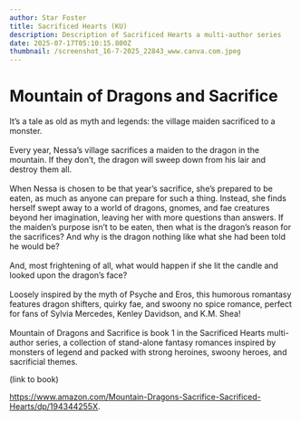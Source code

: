 ```yaml
---
author: Star Foster
title: Sacrificed Hearts (KU)
description: Description of Sacrificed Hearts a multi-author series
date: 2025-07-17T05:10:15.800Z
thumbnail: /screenshot_16-7-2025_22843_www.canva.com.jpeg
---
```

# Mountain of Dragons and Sacrifice

It’s a tale as old as myth and legends: the village maiden sacrificed to a monster.\
\
Every year, Nessa’s village sacrifices a maiden to the dragon in the mountain. If they don’t, the dragon will sweep down from his lair and destroy them all.\
\
When Nessa is chosen to be that year’s sacrifice, she’s prepared to be eaten, as much as anyone can prepare for such a thing. Instead, she finds herself swept away to a world of dragons, gnomes, and fae creatures beyond her imagination, leaving her with more questions than answers. If the maiden’s purpose isn’t to be eaten, then what is the dragon’s reason for the sacrifices? And why is the dragon nothing like what she had been told he would be?\
\
And, most frightening of all, what would happen if she lit the candle and looked upon the dragon’s face?\
\
Loosely inspired by the myth of Psyche and Eros, this humorous romantasy features dragon shifters, quirky fae, and swoony no spice romance, perfect for fans of Sylvia Mercedes, Kenley Davidson, and K.M. Shea!\
\
Mountain of Dragons and Sacrifice is book 1 in the Sacrificed Hearts multi-author series, a collection of stand-alone fantasy romances inspired by monsters of legend and packed with strong heroines, swoony heroes, and sacrificial themes.

(﻿link to book)

https://www.amazon.com/Mountain-Dragons-Sacrifice-Sacrificed-Hearts/dp/194344255X.